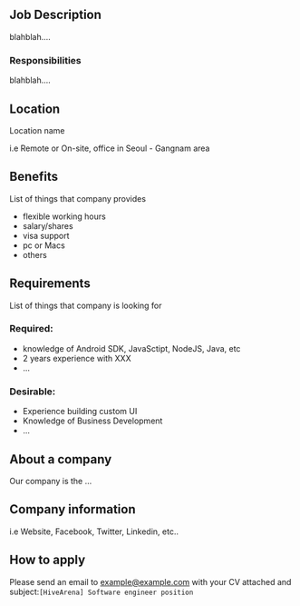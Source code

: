 ## Job Description
blahblah....

### Responsibilities
blahblah....

## Location
Location name

i.e Remote or On-site, office in Seoul - Gangnam area

## Benefits

List of things that company provides

* flexible working hours
* salary/shares
* visa support
* pc or Macs
* others

## Requirements

List of things that company is looking for

### Required:
* knowledge of Android SDK, JavaSctipt, NodeJS, Java, etc
* 2 years experience with XXX
* ...

### Desirable:
* Experience building custom UI
* Knowledge of Business Development
* ...

## About a company

Our company is the ...

## Company information

i.e Website, Facebook, Twitter, Linkedin, etc..

## How to apply

Please send an email to example@example.com with your CV attached and subject:```[HiveArena] Software engineer position```
